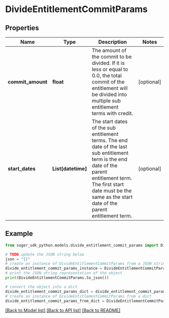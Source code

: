 # DivideEntitlementCommitParams


## Properties

Name | Type | Description | Notes
------------ | ------------- | ------------- | -------------
**commit_amount** | **float** | The amount of the commit to be divided. If it is less or equal to 0.0, the total commit of the entitlement will be divided into multiple sub entitlement terms with credit. | [optional] 
**start_dates** | **List[datetime]** | The start dates of the sub entitlement terms. The end date of the last sub entitlement term is the end date of the parent entitlement term. The first start date must be the same as the start date of the parent entitlement term. | [optional] 

## Example

```python
from suger_sdk_python.models.divide_entitlement_commit_params import DivideEntitlementCommitParams

# TODO update the JSON string below
json = "{}"
# create an instance of DivideEntitlementCommitParams from a JSON string
divide_entitlement_commit_params_instance = DivideEntitlementCommitParams.from_json(json)
# print the JSON string representation of the object
print(DivideEntitlementCommitParams.to_json())

# convert the object into a dict
divide_entitlement_commit_params_dict = divide_entitlement_commit_params_instance.to_dict()
# create an instance of DivideEntitlementCommitParams from a dict
divide_entitlement_commit_params_from_dict = DivideEntitlementCommitParams.from_dict(divide_entitlement_commit_params_dict)
```
[[Back to Model list]](../README.md#documentation-for-models) [[Back to API list]](../README.md#documentation-for-api-endpoints) [[Back to README]](../README.md)


